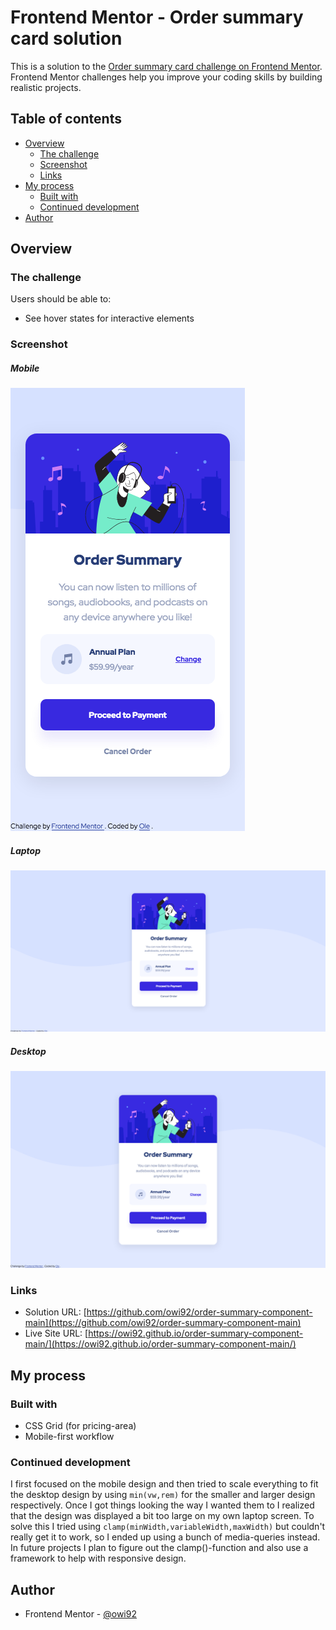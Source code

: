 # Frontend Mentor - Order summary card solution

This is a solution to the [Order summary card challenge on Frontend Mentor](https://www.frontendmentor.io/challenges/order-summary-component-QlPmajDUj). Frontend Mentor challenges help you improve your coding skills by building realistic projects.

## Table of contents

- [Overview](#overview)
  - [The challenge](#the-challenge)
  - [Screenshot](#screenshot)
  - [Links](#links)
- [My process](#my-process)
  - [Built with](#built-with)
  - [Continued development](#continued-development)
- [Author](#author)

## Overview

### The challenge

Users should be able to:

- See hover states for interactive elements

### Screenshot

##### Mobile

![](./images/screenshot-mobile.png)

##### Laptop

![](./images/screenshot-laptop.png)

##### Desktop

![](./images/screenshot-desktop.png)

### Links

- Solution URL: [https://github.com/owi92/order-summary-component-main](https://github.com/owi92/order-summary-component-main)
- Live Site URL: [https://owi92.github.io/order-summary-component-main/](https://owi92.github.io/order-summary-component-main/)

## My process

### Built with

- CSS Grid (for pricing-area)
- Mobile-first workflow

### Continued development

I first focused on the mobile design and then tried to scale everything to fit the desktop design by using `min(vw,rem)` for the smaller and larger design respectively.
Once I got things looking the way I wanted them to I realized that the design was displayed a bit too large on my own laptop screen.
To solve this I tried using `clamp(minWidth,variableWidth,maxWidth)` but couldn't really get it to work, so I ended up using a bunch of media-queries instead.
In future projects I plan to figure out the clamp()-function and also use a framework to help with responsive design.

## Author

- Frontend Mentor - [@owi92](https://www.frontendmentor.io/profile/owi92)
